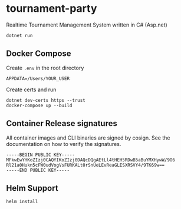 # tournament-party
Realtime Tournament Management System written in C# (Asp.net)



```
dotnet run
```

## Docker Compose

Create `.env` in the root directory
```
APPDATA=/Users/YOUR_USER
```

Create certs and run 
```
dotnet dev-certs https --trust
docker-compose up --build
```

## Container Release signatures

All container images and CLI binaries are signed by cosign. See the documentation on how to verify the signatures.

    -----BEGIN PUBLIC KEY-----
    MFkwEwYHKoZIzj0CAQYIKoZIzj0DAQcDQgAEtLl4tHEH5RDwB5aBuYMXHywW/9O6
    Rl21a0Hukn5cFW0udVogVsFURKALt0rSnUeLEvReaGLESXRSVY4/9TK69w==
    -----END PUBLIC KEY-----


## Helm Support


    helm install 